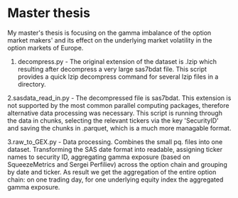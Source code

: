 # Master thesis
My master's thesis is focusing on the gamma imbalance of the option market makers' and its effect on the underlying market volatility in the option markets of Europe. 

1. decompress.py - The original extension of the dataset is .lzip which resulting after decompress a very large sas7bdat file. This script provides a quick lzip decompress command for several lzip files in a directory.

2.sasdata_read_in.py - The decompressed file is sas7bdat. This extension is not supported by the most common parallel computing packages, therefore alternative data processing was necessary. This script is running through the data in chunks, selecting the relevant tickers via the key 'SecurityID' and saving the chunks in .parquet, which is a much more managable format. 

3.raw_to_GEX.py - Data processing. Combines the small pq. files into one dataset. Transforming the SAS date format into readable, assigning ticker names to security ID, aggregating gamma exposure (based on SqueezeMetrics and Sergei Perfiliev) across the option chain and grouping by date and ticker. As result we get the aggregation of the entire option chain: on one trading day, for one underlying equity index the aggregated gamma exposure. 
